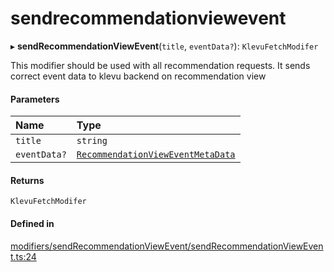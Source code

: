 # sendrecommendationviewevent
    

▸ **sendRecommendationViewEvent**(`title`, `eventData?`): `KlevuFetchModifer`

This modifier should be used with all recommendation requests. It sends
correct event data to klevu backend on recommendation view

#### Parameters

| Name | Type |
| :------ | :------ |
| `title` | `string` |
| `eventData?` | [`RecommendationViewEventMetaData`](modules.md#recommendationvieweventmetadata) |

#### Returns

`KlevuFetchModifer`

#### Defined in

[modifiers/sendRecommendationViewEvent/sendRecommendationViewEvent.ts:24](https://github.com/klevultd/frontend-sdk/blob/f14d7e9/packages/klevu-core/src/modifiers/sendRecommendationViewEvent/sendRecommendationViewEvent.ts#L24)

